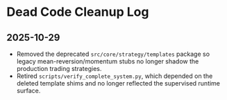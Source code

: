 # Dead Code Cleanup Log

## 2025-10-29

- Removed the deprecated `src/core/strategy/templates` package so legacy
  mean-reversion/momentum stubs no longer shadow the production trading
  strategies.
- Retired `scripts/verify_complete_system.py`, which depended on the deleted
  template shims and no longer reflected the supervised runtime surface.
